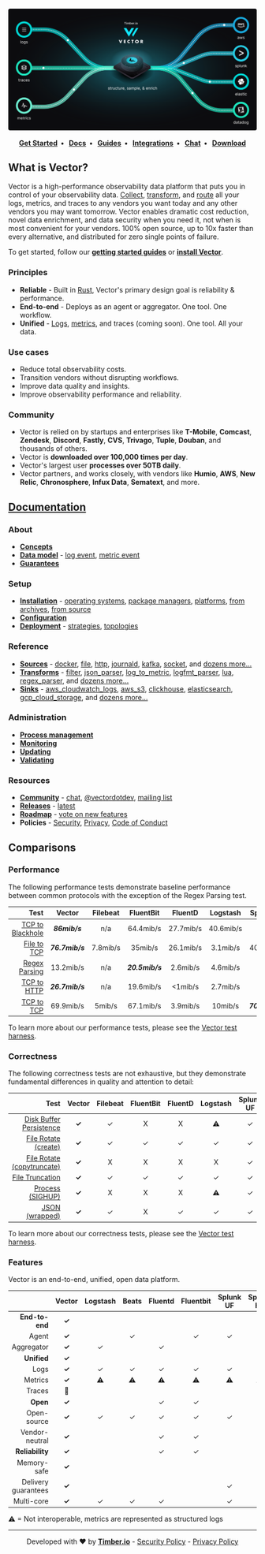<p align="center">
  <img src="docs/assets/images/diagram.svg" alt="Vector">
</p>
<p align="center">
  <strong>
    <a href="https://vector.dev/guides/getting-started/">Get Started<a/>&nbsp;&nbsp;&bull;&nbsp;&nbsp;
    <a href="https://vector.dev/docs/">Docs<a/>&nbsp;&nbsp;&bull;&nbsp;&nbsp;
    <a href="https://vector.dev/guides/">Guides<a/>&nbsp;&nbsp;&bull;&nbsp;&nbsp;
    <a href="https://vector.dev/components/">Integrations<a/>&nbsp;&nbsp;&bull;&nbsp;&nbsp;
    <a href="https://chat.vector.dev">Chat<a/>&nbsp;&nbsp;&bull;&nbsp;&nbsp;
    <a href="https://vector.dev/releases/latest/download/">Download<a/>
  </strong>
</p>

## What is Vector?

Vector is a high-performance observability data platform that puts you in
control of your observability data. [Collect][docs.sources],
[transform][docs.transforms], and [route][docs.sinks] all your logs, metrics,
and traces to any vendors you want today and any other vendors you may want
tomorrow. Vector enables dramatic cost reduction, novel data enrichment, and
data security when you need it, not when is most convenient for your vendors.
100% open source, up to 10x faster than every alternative, and distributed for
zero single points of failure.

To get started, follow our [**getting started guides**][urls.getting_started]
or [**install Vector**][docs.installation].

### Principles

* **Reliable** - Built in [Rust][urls.rust], Vector's primary design goal is reliability & performance.
* **End-to-end** - Deploys as an agent or aggregator. One tool. One workflow.
* **Unified** - [Logs][docs.data-model.log], [metrics][docs.data-model.metric], and traces (coming soon). One tool. All your data.

### Use cases

* Reduce total observability costs.
* Transition vendors without disrupting workflows.
* Improve data quality and insights.
* Improve observability performance and reliability.

### Community

* Vector is relied on by startups and enterprises like **T-Mobile**,
  **Comcast**, **Zendesk**, **Discord**, **Fastly**, **CVS**, **Trivago**,
  **Tuple**, **Douban**, and thousands of others.
* Vector is **downloaded over 100,000 times per day**.
* Vector's largest user **processes over 50TB daily**.
* Vector partners, and works closely, with vendors like **Humio**, **AWS**,
  **New Relic**, **Chronosphere**, **Infux Data**, **Sematext**, and more.

## [Documentation](https://vector.dev/docs/)

### About

* [**Concepts**][docs.concepts]
* [**Data model**][docs.data_model] - [log event][docs.data-model.log], [metric event][docs.data-model.metric]
* [**Guarantees**][docs.guarantees]

### Setup

* [**Installation**][docs.installation] - [operating systems][docs.operating_systems], [package managers][docs.package_managers], [platforms][docs.platforms], [from archives][docs.from-archives], [from source][docs.from-source]
* [**Configuration**][docs.configuration]
* [**Deployment**][docs.deployment] - [strategies][docs.strategies], [topologies][docs.topologies]

### Reference

* [**Sources**][docs.sources] - [docker][docs.sources.docker], [file][docs.sources.file], [http][docs.sources.http], [journald][docs.sources.journald], [kafka][docs.sources.kafka], [socket][docs.sources.socket], and [dozens more...][docs.sources]
* [**Transforms**][docs.transforms] - [filter][docs.transforms.filter], [json_parser][docs.transforms.json_parser], [log_to_metric][docs.transforms.log_to_metric], [logfmt_parser][docs.transforms.logfmt_parser], [lua][docs.transforms.lua], [regex_parser][docs.transforms.regex_parser], and [dozens more...][docs.transforms]
* [**Sinks**][docs.sinks] - [aws_cloudwatch_logs][docs.sinks.aws_cloudwatch_logs], [aws_s3][docs.sinks.aws_s3], [clickhouse][docs.sinks.clickhouse], [elasticsearch][docs.sinks.elasticsearch], [gcp_cloud_storage][docs.sinks.gcp_cloud_storage], and [dozens more...][docs.sinks]

### Administration

* [**Process management**][docs.process-management]
* [**Monitoring**][docs.monitoring]
* [**Updating**][docs.updating]
* [**Validating**][docs.validating]

### Resources

* [**Community**][urls.vector_community] - [chat][urls.vector_chat], [@vectordotdev][urls.vector_twitter], [mailing list][urls.mailing_list]
* [**Releases**][urls.vector_releases] - [latest][urls.latest]
* [**Roadmap**][urls.vector_roadmap] - [vote on new features][urls.vote_feature]
* **Policies** - [Security][urls.vector_security_policy], [Privacy][urls.vector_privacy_policy], [Code of Conduct][urls.vector_code_of_conduct]

## Comparisons

### Performance

The following performance tests demonstrate baseline performance between
common protocols with the exception of the Regex Parsing test.

|                                                                                                               Test |     Vector      | Filebeat |    FluentBit    |  FluentD  | Logstash  |    SplunkUF     | SplunkHF |
|-------------------------------------------------------------------------------------------------------------------:|:---------------:|:--------:|:---------------:|:---------:|:---------:|:---------------:|:--------:|
| [TCP to Blackhole](https://github.com/timberio/vector-test-harness/tree/master/cases/tcp_to_blackhole_performance) |  _**86mib/s**_  |   n/a    |    64.4mib/s    | 27.7mib/s | 40.6mib/s |       n/a       |   n/a    |
|           [File to TCP](https://github.com/timberio/vector-test-harness/tree/master/cases/file_to_tcp_performance) | _**76.7mib/s**_ | 7.8mib/s |     35mib/s     | 26.1mib/s | 3.1mib/s  |    40.1mib/s    | 39mib/s  |
|       [Regex Parsing](https://github.com/timberio/vector-test-harness/tree/master/cases/regex_parsing_performance) |    13.2mib/s    |   n/a    | _**20.5mib/s**_ | 2.6mib/s  | 4.6mib/s  |       n/a       | 7.8mib/s |
|           [TCP to HTTP](https://github.com/timberio/vector-test-harness/tree/master/cases/tcp_to_http_performance) | _**26.7mib/s**_ |   n/a    |    19.6mib/s    |  <1mib/s  | 2.7mib/s  |       n/a       |   n/a    |
|             [TCP to TCP](https://github.com/timberio/vector-test-harness/tree/master/cases/tcp_to_tcp_performance) |    69.9mib/s    |  5mib/s  |    67.1mib/s    | 3.9mib/s  |  10mib/s  | _**70.4mib/s**_ | 7.6mib/s |

To learn more about our performance tests, please see the [Vector test harness][urls.vector_test_harness].

### Correctness

The following correctness tests are not exhaustive, but they demonstrate
fundamental differences in quality and attention to detail:

|                                                                                                                             Test | Vector | Filebeat | FluentBit | FluentD | Logstash | Splunk UF | Splunk HF |
|---------------------------------------------------------------------------------------------------------------------------------:|:------:|:--------:|:---------:|:-------:|:--------:|:---------:|:---------:|
| [Disk Buffer Persistence](https://github.com/timberio/vector-test-harness/tree/master/cases/disk_buffer_persistence_correctness) | **✓**  |    ✓     |     X     |    X    |    ⚠     |     ✓     |     ✓     |
|         [File Rotate (create)](https://github.com/timberio/vector-test-harness/tree/master/cases/file_rotate_create_correctness) | **✓**  |    ✓     |     ✓     |    ✓    |    ✓     |     ✓     |     ✓     |
| [File Rotate (copytruncate)](https://github.com/timberio/vector-test-harness/tree/master/cases/file_rotate_truncate_correctness) | **✓**  |    X     |     X     |    X    |    X     |     ✓     |     ✓     |
|                   [File Truncation](https://github.com/timberio/vector-test-harness/tree/master/cases/file_truncate_correctness) | **✓**  |    ✓     |     ✓     |    ✓    |    ✓     |     ✓     |     ✓     |
|                         [Process (SIGHUP)](https://github.com/timberio/vector-test-harness/tree/master/cases/sighup_correctness) | **✓**  |    X     |     X     |    X    |    ⚠     |     ✓     |     ✓     |
|                     [JSON (wrapped)](https://github.com/timberio/vector-test-harness/tree/master/cases/wrapped_json_correctness) | **✓**  |    ✓     |     X     |    ✓    |    ✓     |     ✓     |     ✓     |

To learn more about our correctness tests, please see the [Vector test harness][urls.vector_test_harness].

### Features

Vector is an end-to-end, unified, open data platform.

|                     | **Vector** | Logstash | Beats | Fluentd | Fluentbit | Splunk UF | Splunk HF |
|--------------------:|:----------:|:--------:|:-----:|:-------:|:---------:|:---------:|:---------:|
|      **End-to-end** |   **✓**    |          |       |         |           |           |           |
|               Agent |   **✓**    |          |   ✓   |         |     ✓     |     ✓     |           |
|          Aggregator |   **✓**    |    ✓     |       |    ✓    |           |           |     ✓     |
|         **Unified** |   **✓**    |          |       |         |           |           |           |
|                Logs |   **✓**    |    ✓     |   ✓   |    ✓    |     ✓     |     ✓     |     ✓     |
|             Metrics |   **✓**    |    ⚠     |   ⚠   |    ⚠    |     ⚠     |     ⚠     |     ⚠     |
|              Traces |     🚧      |          |       |         |           |           |           |
|            **Open** |   **✓**    |          |       |    ✓    |     ✓     |           |           |
|         Open-source |   **✓**    |    ✓     |   ✓   |    ✓    |     ✓     |     ✓     |           |
|      Vendor-neutral |   **✓**    |          |       |    ✓    |     ✓     |           |           |
|     **Reliability** |   **✓**    |          |       |    ✓    |     ✓     |           |           |
|         Memory-safe |   **✓**    |          |       |         |           |           |           |
| Delivery guarantees |   **✓**    |          |       |         |           |     ✓     |     ✓     |
|          Multi-core |   **✓**    |    ✓     |   ✓   |    ✓    |           |     ✓     |     ✓     |

⚠ = Not interoperable, metrics are represented as structured logs

---

<p align="center">
  Developed with ❤️ by <strong><a href="https://timber.io">Timber.io</a></strong> - <a href="https://github.com/timberio/vector/security/policy">Security Policy</a> - <a href="https://github.com/timberio/vector/blob/master/PRIVACY.md">Privacy Policy</a>
</p>

[docs.administration.process-management]: https://vector.dev/docs/administration/process-management/
[docs.administration.validating]: https://vector.dev/docs/administration/validating/
[docs.concepts]: https://vector.dev/docs/about/concepts/
[docs.configuration]: https://vector.dev/docs/setup/configuration/
[docs.data-model.log#timestamps]: https://vector.dev/docs/about/data-model/log/#timestamps
[docs.data-model.log#types]: https://vector.dev/docs/about/data-model/log/#types
[docs.data-model.log]: https://vector.dev/docs/about/data-model/log/
[docs.data-model.metric#aggregated_histogram]: https://vector.dev/docs/about/data-model/metric/#aggregated_histogram
[docs.data-model.metric#aggregated_summary]: https://vector.dev/docs/about/data-model/metric/#aggregated_summary
[docs.data-model.metric]: https://vector.dev/docs/about/data-model/metric/
[docs.data_model]: https://vector.dev/docs/about/data-model/
[docs.deployment]: https://vector.dev/docs/setup/deployment/
[docs.from-archives]: https://vector.dev/docs/setup/installation/manual/from-archives/
[docs.from-source]: https://vector.dev/docs/setup/installation/manual/from-source/
[docs.global-options#log_schema]: https://vector.dev/docs/reference/global-options/#log_schema
[docs.guarantees]: https://vector.dev/docs/about/guarantees/
[docs.installation]: https://vector.dev/docs/setup/installation/
[docs.monitoring]: https://vector.dev/docs/administration/monitoring/
[docs.operating_systems]: https://vector.dev/docs/setup/installation/operating-systems/
[docs.package_managers]: https://vector.dev/docs/setup/installation/package-managers/
[docs.platforms]: https://vector.dev/docs/setup/installation/platforms/
[docs.process-management#reloading]: https://vector.dev/docs/administration/process-management/#reloading
[docs.process-management#starting]: https://vector.dev/docs/administration/process-management/#starting
[docs.process-management]: https://vector.dev/docs/administration/process-management/
[docs.reference.templating]: https://vector.dev/docs/reference/templating/
[docs.sinks.aws_cloudwatch_logs]: https://vector.dev/docs/reference/sinks/aws_cloudwatch_logs/
[docs.sinks.aws_s3#partitioning]: https://vector.dev/docs/reference/sinks/aws_s3/#partitioning
[docs.sinks.aws_s3]: https://vector.dev/docs/reference/sinks/aws_s3/
[docs.sinks.clickhouse]: https://vector.dev/docs/reference/sinks/clickhouse/
[docs.sinks.elasticsearch]: https://vector.dev/docs/reference/sinks/elasticsearch/
[docs.sinks.gcp_cloud_storage]: https://vector.dev/docs/reference/sinks/gcp_cloud_storage/
[docs.sinks.gcp_pubsub]: https://vector.dev/docs/reference/sinks/gcp_pubsub/
[docs.sinks]: https://vector.dev/docs/reference/sinks/
[docs.sources.docker]: https://vector.dev/docs/reference/sources/docker/
[docs.sources.file#multiline]: https://vector.dev/docs/reference/sources/file/#multiline
[docs.sources.file]: https://vector.dev/docs/reference/sources/file/
[docs.sources.http]: https://vector.dev/docs/reference/sources/http/
[docs.sources.journald]: https://vector.dev/docs/reference/sources/journald/
[docs.sources.kafka]: https://vector.dev/docs/reference/sources/kafka/
[docs.sources.socket]: https://vector.dev/docs/reference/sources/socket/
[docs.sources]: https://vector.dev/docs/reference/sources/
[docs.strategies#daemon]: https://vector.dev/docs/setup/deployment/strategies/#daemon
[docs.strategies#service]: https://vector.dev/docs/setup/deployment/strategies/#service
[docs.strategies#sidecar]: https://vector.dev/docs/setup/deployment/strategies/#sidecar
[docs.strategies]: https://vector.dev/docs/setup/deployment/strategies/
[docs.topologies]: https://vector.dev/docs/setup/deployment/topologies/
[docs.transforms.filter]: https://vector.dev/docs/reference/transforms/filter/
[docs.transforms.grok_parser]: https://vector.dev/docs/reference/transforms/grok_parser/
[docs.transforms.json_parser]: https://vector.dev/docs/reference/transforms/json_parser/
[docs.transforms.log_to_metric]: https://vector.dev/docs/reference/transforms/log_to_metric/
[docs.transforms.logfmt_parser]: https://vector.dev/docs/reference/transforms/logfmt_parser/
[docs.transforms.lua]: https://vector.dev/docs/reference/transforms/lua/
[docs.transforms.regex_parser#types]: https://vector.dev/docs/reference/transforms/regex_parser/#types
[docs.transforms.regex_parser]: https://vector.dev/docs/reference/transforms/regex_parser/
[docs.transforms.swimlanes]: https://vector.dev/docs/reference/transforms/swimlanes/
[docs.transforms]: https://vector.dev/docs/reference/transforms/
[docs.updating]: https://vector.dev/docs/administration/updating/
[docs.validating]: https://vector.dev/docs/administration/validating/
[docs.what-is-vector]: https://vector.dev/docs/about/what-is-vector/
[guides.advanced.unit-testing]: https://vector.dev/guides/advanced/unit-testing/
[pages.releases]: https://vector.dev/releases/
[urls.getting_started]: https://vector.dev/guides/getting-started/
[urls.issue_1802]: https://github.com/timberio/vector/issues/1802
[urls.latest]: https://vector.dev/releases/latest/
[urls.mailing_list]: https://vector.dev/community/
[urls.pr_721]: https://github.com/timberio/vector/pull/721
[urls.rust]: https://www.rust-lang.org/
[urls.rust_memory_safety]: https://hacks.mozilla.org/2019/01/fearless-security-memory-safety/
[urls.vector_chat]: https://chat.vector.dev
[urls.vector_code_of_conduct]: https://github.com/timberio/vector/blob/master/CODE_OF_CONDUCT.md
[urls.vector_community]: https://vector.dev/community/
[urls.vector_download]: https://vector.dev/releases/latest/download/
[urls.vector_enriching_transforms]: https://vector.dev/components/?functions%5B%5D=enrich
[urls.vector_highlights]: https://vector.dev/highlights/
[urls.vector_parsing_transforms]: https://vector.dev/components/?functions%5B%5D=parse
[urls.vector_performance]: https://vector.dev/#performance
[urls.vector_privacy_policy]: https://github.com/timberio/vector/blob/master/PRIVACY.md
[urls.vector_releases]: https://vector.dev/releases/latest/
[urls.vector_repo]: https://github.com/timberio/vector
[urls.vector_roadmap]: https://github.com/timberio/vector/milestones?direction=asc&sort=due_date&state=open
[urls.vector_security_policy]: https://github.com/timberio/vector/security/policy
[urls.vector_test_harness]: https://github.com/timberio/vector-test-harness/
[urls.vector_twitter]: https://twitter.com/vectordotdev
[urls.vote_feature]: https://github.com/timberio/vector/issues?q=is%3Aissue+is%3Aopen+sort%3Areactions-%2B1-desc+label%3A%22Type%3A+New+Feature%22
